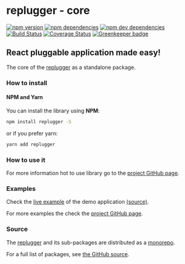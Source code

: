 # replugger - core

[![npm version](https://img.shields.io/npm/v/replugger.svg)](https://www.npmjs.com/package/replugger)
[![npm dependencies](https://img.shields.io/david/macku/replugger.svg)](https://david-dm.org/macku/replugger)
[![npm dev dependencies](https://img.shields.io/david/dev/macku/replugger.svg)](https://david-dm.org/macku/replugger?type=dev)
[![Build Status](https://travis-ci.org/macku/replugger.svg)](https://travis-ci.org/macku/replugger)
[![Coverage Status](https://s3.amazonaws.com/assets.coveralls.io/badges/coveralls_100.svg)](https://coveralls.io/github/macku/replugger?branch=master)
[![Greenkeeper badge](https://badges.greenkeeper.io/macku/replugger.svg)](https://greenkeeper.io/)

## React pluggable application made easy!

The core of the [replugger](https://github.com/macku/replugger) as a standalone package.

### How to install

#### NPM and Yarn

You can install the library using **NPM**:

```bash
npm install replugger -S
```

or if you prefer yarn:

```bash
yarn add replugger
```

### How to use it

For more information hot to use library go to the [project GitHub page](https://github.com/macku/replugger).

### Examples

Check the [live example](https://stackblitz.com/edit/replugger-demo-app) of the demo application [(source)](https://github.com/macku/replugger/tree/master/packages/demo-app).

For more examples the check the [project GitHub page](https://github.com/macku/replugger).

### Source

The [replugger](https://github.com/macku/replugger) and its sub-packages are distributed as a [monorepo](https://github.com/babel/babel/blob/master/doc/design/monorepo.md).

For a full list of packages, see [the GitHub source](https://github.com/macku/replugger/tree/master/packages).

